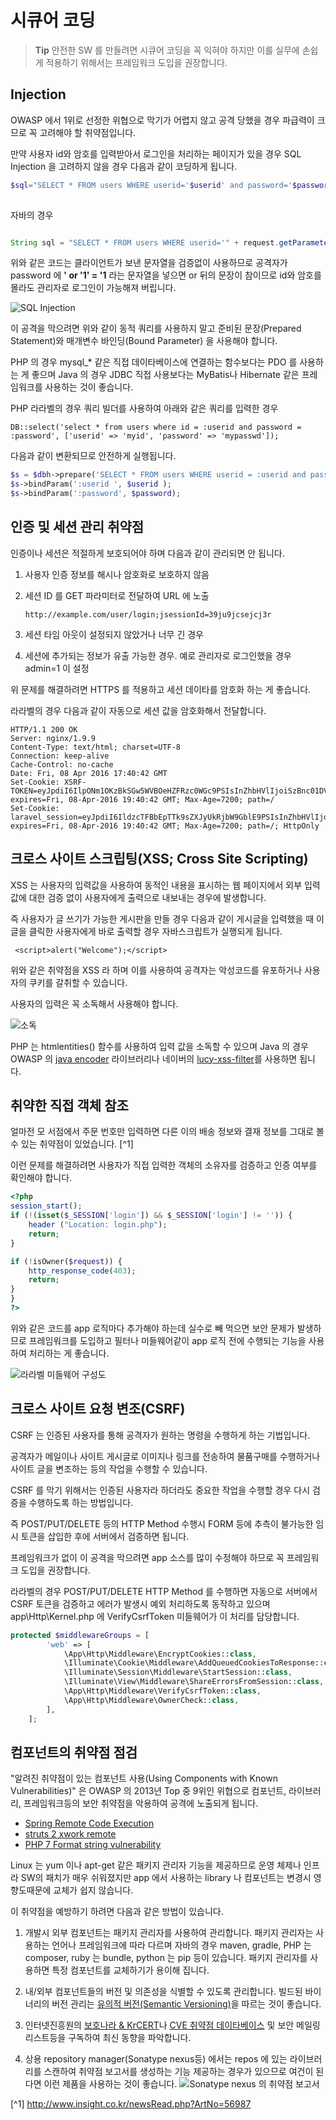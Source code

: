 # 시큐어 코딩

<!-- toc -->

> **Tip** 안전한 SW 를 만들려면 시큐어 코딩을 꼭 익혀야 하지만 이를 실무에 손쉽게 적용하기 위해서는 프레임워크 도입을 권장합니다.

## Injection

OWASP 에서 1위로 선정한 위협으로 막기가 어렵지 않고 공격 당했을 경우 파급력이 크므로 꼭 고려해야 할 취약점입니다.

만약 사용자 id와 암호를 입력받아서 로그인을 처리하는 페이지가 있을 경우 SQL Injection 을 고려하지 않을 경우 다음과 같이 코딩하게 됩니다.

```php
$sql="SELECT * FROM users WHERE userid='$userid' and password='$password'";
 
```

자바의 경우

```java

String sql = "SELECT * FROM users WHERE userid='" + request.getParameter("id") + "'" + " and password='" + request.getParameter("password") + "'";;
```

위와 같은 코드는 클라이언트가 보낸 문자열을 검증없이 사용하므로 공격자가 password 에 **' or '1' = '1** 라는 문자열을 넣으면 or 뒤의 문장이 참이므로 id와 암호를 몰라도 관리자로 로그인이 가능해져 버립니다.

![SQL Injection](https://www.lesstif.com/download/attachments/24445746/image2016-4-10%2011%3A47%3A0.png?version=1&modificationDate=1460255964000&api=v2 "SQL Injection")


이 공격을 막으려면 위와 같이 동적 쿼리를 사용하지 말고 준비된 문장(Prepared Statement)와 매개변수 바인딩(Bound Parameter) 을 사용해야 합니다.

PHP 의 경우 mysql_* 같은 직접 데이타베이스에 연결하는 함수보다는 PDO 를 사용하는 게 좋으며 Java 의 경우 JDBC 직접 사용보다는 MyBatis나 Hibernate 같은 프레임워크를 사용하는 것이 좋습니다.

PHP 라라벨의 경우 쿼리 빌더를 사용하여 아래와 같은 쿼리를 입력한 경우

```
DB::select('select * from users where id = :userid and password = :password', ['userid' => 'myid', 'password' => 'mypasswd']);
```

다음과 같이 변환되므로 안전하게 실행됩니다.


```php
$s = $dbh->prepare('SELECT * FROM users WHERE userid = :userid and password = :password') ;
$s->bindParam(':userid ', $userid );
$s->bindParam(':password', $password);
```

## 인증 및 세션 관리 취약점

인증이나 세션은 적절하게 보호되어야 하며 다음과 같이 관리되면 안 됩니다.

1. 사용자 인증 정보를 해시나 암호화로 보호하지 않음

1. 세션 ID 를 GET 파라미터로 전달하여 URL 에 노출 

	```
	http://example.com/user/login;jsessionId=39ju9jcsejcj3r
	```
1. 세션 타임 아웃이 설정되지 않았거나 너무 긴 경우

1. 세션에 추가되는 정보가 유출 가능한 경우. 예로 관리자로 로그인했을 경우 admin=1 이 설정

위 문제를 해결하려면 HTTPS 를 적용하고 세션 데이타를 암호화 하는 게 좋습니다.

라라벨의 경우 다음과 같이 자동으로 세션 값을 암호화해서 전달합니다.

```
HTTP/1.1 200 OK
Server: nginx/1.9.9
Content-Type: text/html; charset=UTF-8
Connection: keep-alive
Cache-Control: no-cache
Date: Fri, 08 Apr 2016 17:40:42 GMT
Set-Cookie: XSRF-TOKEN=eyJpdiI6IlpONm1OKzBkSGw5WVBOeHZFRzc0WGc9PSIsInZhbHVlIjoiSzBnc01DVXlwVFwvUjc1NnA5YW93NllST3MrYUtYenZMSE5ERG9Ha0hcL2tFWEhMS3d5bjVtb1NBN296RW9EeG5EZ2t1RGdGUTVGZjZXQ2l5bm1wOUFTZz09IiwibWFjIjoiOWY2MjhlZGFlMDFkODYzMGZhMWQwM2Y3MTFiYTBkNGVhMGNhMzQzMmViOWVjNjY3ZmYwMWNmOTFlNTA3NGFjMyJ9; expires=Fri, 08-Apr-2016 19:40:42 GMT; Max-Age=7200; path=/
Set-Cookie: laravel_session=eyJpdiI6IldzcTFBbEpTTk9sZXJyUkRjbW9GblE9PSIsInZhbHVlIjoiNlp6RnVmdUx1eFwvVXVwY2xwVEE1bjN5eW9lbm9cL3BqXC9GVUNESTA1bmdcL1NHWkhYRDJ5U0JRbGtqTEFYV09QcVZuYUNTVFZzME56bkVZdUErNDlCNnZnPT0iLCJtYWMiOiIyODkyYzk5YmQ1MjBjNDQ2YTRlYWU3Y2I1Yjk1OTdhOWU5MWFmNmRlYzQ3ZWM1MDEwNTdhNWIzMjA1NGI0ZTBjIn0%3D; expires=Fri, 08-Apr-2016 19:40:42 GMT; Max-Age=7200; path=/; HttpOnly
``` 

## 크로스 사이트 스크립팅(XSS; Cross Site Scripting)

XSS 는 사용자의 입력값을 사용하여 동적인 내용을 표시하는 웹 페이지에서 외부 입력값에 대한 검증 없이 사용자에게 출력으로 내보내는 경우에 발생합니다.

즉 사용자가 글 쓰기가 가능한 게시판을 만들 경우 다음과 같이 게시글을 입력했을 때 이 글을 클릭한 사용자에게 바로 출력할 경우 자바스크립트가 실행되게 됩니다.

```
 <script>alert("Welcome");</script>
```

위와 같은 취약점을 XSS 라 하며 이를 사용하여 공격자는 악성코드를 유포하거나 사용자의 쿠키를 갈취할 수 있습니다.

사용자의 입력은 꼭 소독해서 사용해야 합니다.

![소독](
https://www.lesstif.com/download/attachments/24445478/image2015-6-13%2012%3A3%3A20.png?version=1&modificationDate=1434163785000&api=v2 "소독")

PHP 는 htmlentities() 함수를 사용하여 입력 값을 소독할 수 있으며 Java 의 경우 OWASP 의 [java encoder](https://github.com/OWASP/owasp-java-encoder) 라이브러리나 네이버의 [lucy-xss-filter](https://github.com/naver/lucy-xss-filter)를 사용하면 됩니다.

## 취약한 직접 객체 참조 

얼마전 모 서점에서 주문 번호만 입력하면 다른 이의 배송 정보와 결재 정보를 그대로 볼 수 있는 취약점이 있었습니다. [^1]

이런 문제를 해결하려면 사용자가 직접 입력한 객체의 소유자를 검증하고 인증 여부를 확인해야 합니다.

```php
<?php
session_start();
if (!(isset($_SESSION['login']) && $_SESSION['login'] != '')) {
    header ("Location: login.php");
    return;
}

if (!isOwner($request)) {
    http_response_code(403);
    return;
}	
}
?>
```

위와 같은 코드를 app 로직마다 추가해야 하는데 실수로 빼 먹으면 보안 문제가 발생하므로 프레임워크를 도입하고 필터나 미들웨어같이 app 로직 전에 수행되는 기능을 사용하여 처리하는 게 좋습니다.

![라라벨 미들웨어 구성도](https://www.lesstif.com/download/attachments/24445339/image2015-11-13%2013%3A13%3A7.png?version=1&modificationDate=1447387938000&api=v2 "라라벨 미들웨어 구성도")

## 크로스 사이트 요청 변조(CSRF)

CSRF 는 인증된 사용자를 통해 공격자가 원하는 명령을 수행하게 하는 기법입니다.

공격자가 메일이나 사이트 게시글로 이미지나 링크를 전송하여 물품구매를 수행하거나 사이트 글을 변조하는 등의 작업을 수행할 수 있습니다.

CSRF 를 막기 위해서는 인증된 사용자라 하더라도 중요한 작업을 수행할 경우 다시 검증을 수행하도록 하는 방법입니다.

즉 POST/PUT/DELETE 등의 HTTP Method 수행시 FORM 등에 추측이 불가능한 임시 토큰을 삽입한 후에 서버에서 검증하면 됩니다.

프레임워크가 없이 이 공격을 막으려면 app 소스를 많이 수정해야 하므로 꼭 프레임워크 도입을 권장합니다.


라라벨의 경우 POST/PUT/DELETE HTTP Method 를 수행하면 자동으로 서버에서 CSRF 토큰을 검증하고 에러가 발생시 예외 처리하도록 동작하고 있으며 app\Http\Kernel.php 에 VerifyCsrfToken 미들웨어가 이 처리를 담당합니다.

```php
protected $middlewareGroups = [
        'web' => [
            \App\Http\Middleware\EncryptCookies::class,
            \Illuminate\Cookie\Middleware\AddQueuedCookiesToResponse::class,
            \Illuminate\Session\Middleware\StartSession::class,
            \Illuminate\View\Middleware\ShareErrorsFromSession::class,
            \App\Http\Middleware\VerifyCsrfToken::class,
            \App\Http\Middleware\OwnerCheck::class,
        ],
    ];
```



## 컴포넌트의 취약점 점검

"알려진 취약점이 있는 컴포넌트 사용(Using Components with Known Vulnerabilities)" 은 
OWASP 의 2013년 Top 중 9위인 위협으로 컴포넌트, 라이브러리, 프레임워크등의 보안 취약점을 악용하여 공격에 노출되게 됩니다.

 * [Spring Remote Code Execution](https://gist.github.com/benelog/4582041)
 * [struts 2 xwork remote](http://blog.o0o.nu/2010/07/cve-2010-1870-struts2xwork-remote.html)
 * [PHP 7 Format string vulnerability](http://www.cvedetails.com/cve/CVE-2015-8617/)

Linux 는 yum 이나 apt-get 같은 패키지 관리자 기능을 제공하므로 운영 체제나 인프라 SW의 패치가 매우 쉬워졌지만 app 에서 사용하는 library 나 컴포넌트는 변경시 영향도때문에 교체가 쉽지 않습니다.

이 취약점을 예방하기 하려면 다음과 같은 방법이 있습니다.

1. 개발시 외부 컴포넌트는 패키지 관리자를 사용하여 관리합니다. 패키지 관리자는 사용하는 언어나 프레임워크에 따라 다르며 자바의 경우 maven, gradle, PHP 는 composer, ruby 는 bundle, python 는 pip 등이 있습니다.
패키지 관리자를 사용하면 특정 컴포넌트를 교체하기가 용이해 집니다.

1. 내/외부 컴포넌트들의 버전 및 의존성을 식별할 수 있도록 관리합니다. 빌드된 바이너리의 버전 관리는 [유의적 버전(Semantic Versioning)](http://semver.org/lang/ko/)을 따르는 것이 좋습니다.

1. 인터넷진흥원의 [보호나라 & KrCERT](https://www.krcert.or.kr/krcert/secNoticeList.do)나 [CVE 취약점 데이타베이스](https://cve.mitre.org/) 및 보안 메일링리스트등을 구독하여 최신 동향을 파악합니다.

1. 상용 repository manager(Sonatype nexus등) 에서는 repos 에 있는 라이브러리를 스캔하여 취약점 보고서를 생성하는 기능 제공하는 경우가 있으므로 여건이 된다면 이런 제품을 사용하는 것이 좋습니다.
![Sonatype nexus 의 취약점 보고서](https://www.lesstif.com/download/attachments/20775149/image2014-8-21%2023%3A53%3A3.png?version=1&modificationDate=1408632775000&api=v2 "Sonatype nexus 의 취약점 보고서")




[^1] http://www.insight.co.kr/newsRead.php?ArtNo=56987